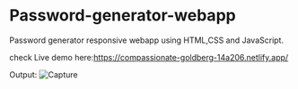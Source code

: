 # Password-generator-webapp
Password generator responsive webapp using HTML,CSS and JavaScript.


check Live demo here:https://compassionate-goldberg-14a206.netlify.app/


Output:
![Capture](https://user-images.githubusercontent.com/68966594/133652431-6ebaebdd-67aa-44c6-8fa9-1a46049dcc88.PNG)

